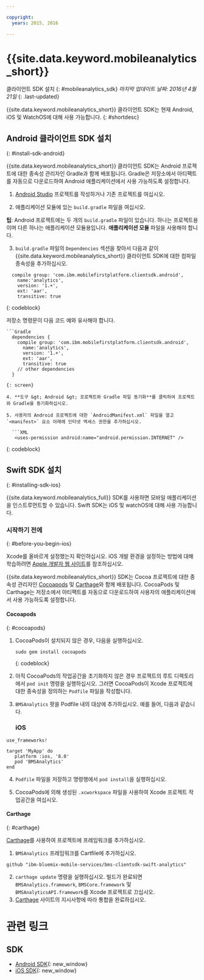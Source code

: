```yaml
---

copyright:
  years: 2015, 2016

---
```


# {{site.data.keyword.mobileanalytics_short}}
 클라이언트 SDK 설치
{: #mobileanalytics_sdk}
*마지막 업데이트 날짜: 2016년 4월 21일*
{: .last-updated}

{{site.data.keyword.mobileanalytics_short}} 클라이언트 SDK는
현재 Android, iOS 및 WatchOS에 대해 사용 가능합니다.
{: #shortdesc}

## Android 클라이언트 SDK 설치
{: #install-sdk-android}

{{site.data.keyword.mobileanalytics_short}} 클라이언트 SDK는 Android 프로젝트에 대한 종속성 관리자인 Gradle과 함께 배포됩니다. Gradle은 저장소에서 아티팩트를 자동으로 다운로드하여 Android 애플리케이션에서 사용 가능하도록 설정합니다.

1. [Android Studio](http://developer.android.com/sdk/index.html) 프로젝트를 작성하거나 기존 프로젝트를 여십시오.

2. 애플리케이션 모듈에 있는 `build.gradle` 파일을 여십시오.

  **팁**: Android 프로젝트에는 두 개의 `build.gradle` 파일이 있습니다. 하나는 프로젝트용이며 다른 하나는 애플리케이션 모듈용입니다. **애플리케이션 모듈** 파일을 사용해야 합니다.

3. `build.gradle` 파일의 `Dependencies` 섹션을 찾아서 다음과 같이 {{site.data.keyword.mobileanalytics_short}} 클라이언트 SDK에 대한 컴파일 종속성을 추가하십시오.

  ```Gradle
    compile group: 'com.ibm.mobilefirstplatform.clientsdk.android',    
      name:'analytics',
      version: '1.+',
      ext: 'aar',
      transitive: true
  ```
  {: codeblock}

  저장소 명령문이 다음 코드 예와 유사해야 합니다.

	```Gradle
      dependencies {
        compile group: 'com.ibm.mobilefirstplatform.clientsdk.android',    
          name:'analytics',
          version: '1.+',
          ext: 'aar',
          transitive: true
    	// other dependencies  
      }
  ```
  {: screen}

4. **도구 &gt; Android &gt; 프로젝트와 Gradle 파일 동기화**를 클릭하여 프로젝트와 Gradle을 동기화하십시오.

5. 사용자의 Android 프로젝트에 대한 `AndroidManifest.xml` 파일을 열고 `<manifest>` 요소 아래에 인터넷 액세스 권한을 추가하십시오.

	```XML
	 <uses-permission android:name="android.permission.INTERNET" />
   ```
   {: codeblock}


## Swift SDK 설치
{: #installing-sdk-ios}

{{site.data.keyword.mobileanalytics_full}} SDK를 사용하면 모바일 애플리케이션을 인스트루먼트할 수 있습니다. Swift SDK는 iOS 및 watchOS에 대해 사용 가능합니다.

### 시작하기 전에
{: #before-you-begin-ios}

Xcode를 올바르게 설정했는지 확인하십시오. iOS 개발 환경을 설정하는 방법에 대해 학습하려면 [Apple 개발자 웹 사이트](https://developer.apple.com/support/xcode/)를 참조하십시오.

{{site.data.keyword.mobileanalytics_short}} SDK는 Cocoa 프로젝트에 대한 종속성 관리자인 [Cocoapods](https://cocoapods.org/) 및 [Carthage](https://github.com/Carthage/Carthage#getting-started)와 함께 배포됩니다. CocoaPods 및 Carthage는 저장소에서 아티팩트를 자동으로 다운로드하여 사용자의 애플리케이션에서 사용 가능하도록 설정합니다.

#### Cocoapods
{: #cocoapods}
1. CocoaPods이 설치되지 않은 경우, 다음을 실행하십시오.

    ```
    sudo gem install cocoapods
    ```
    {: codeblock}

2. 아직 CocoaPods의 작업공간을 초기화하지 않은 경우 프로젝트의 루트 디렉토리에서 `pod init` 명령을 실행하십시오. 그러면 CocoaPods이 Xcode 프로젝트에 대한 종속성을 정의하는 `Podfile` 파일을 작성합니다.

3. `BMSAnalytics` 팟을 Podfile 내의 대상에 추가하십시오. 예를 들어, 다음과 같습니다.

	### iOS

  ```
  use_frameworks!

  target 'MyApp' do
     platform :ios, '8.0'
     pod 'BMSAnalytics'
  end
  ```

4. `Podfile` 파일을 저장하고 명령행에서 `pod install`을 실행하십시오.

5. CocoaPods에 의해 생성된 `.xcworkspace` 파일을 사용하여 Xcode 프로젝트 작업공간을 여십시오.

#### Carthage
{: #carthage}

[Carthage](https://github.com/Carthage/Carthage#if-youre-building-for-ios-tvos-or-watchos)를 사용하여 프로젝트에 프레임워크를 추가하십시오.

1. `BMSAnalytics` 프레임워크를 Cartfile에 추가하십시오. 
  ```
  github "ibm-bluemix-mobile-services/bms-clientsdk-swift-analytics"
  ```
2. `carthage update` 명령을 실행하십시오. 빌드가 완료되면 `BMSAnalytics.framework`, `BMSCore.framework` 및 `BMSAnalyticsAPI.framework`를 Xcode 프로젝트로 끄십시오.
3. [Carthage](https://github.com/Carthage/Carthage#if-youre-building-for-ios-tvos-or-watchos) 사이트의 지시사항에 따라 통합을 완료하십시오.

# 관련 링크

## SDK
* [Android SDK](https://github.com/ibm-bluemix-mobile-services/bms-clientsdk-android-analytics){: new_window}  
* [iOS SDK](https://github.com/ibm-bluemix-mobile-services/bms-clientsdk-swift-analytics){: new_window}
